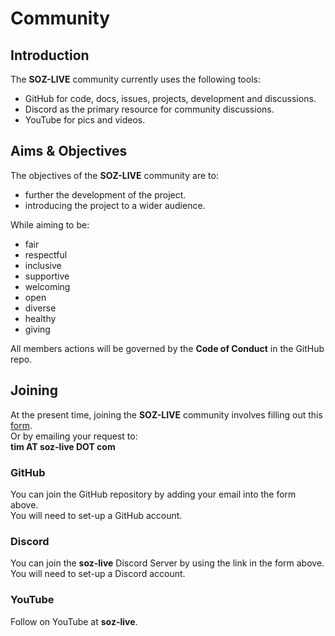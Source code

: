 # Community

## Introduction

The **SOZ-LIVE** community currently uses the following tools:

- GitHub for code, docs, issues, projects, development and discussions.
- Discord as the primary resource for community discussions.
- YouTube for pics and videos.

## Aims & Objectives

The objectives of the **SOZ-LIVE** community are to:

- further the development of the project.
- introducing the project to a wider audience.

While aiming to be:

- fair
- respectful
- inclusive
- supportive
- welcoming
- open
- diverse
- healthy
- giving

All members actions will be governed by the **Code of Conduct** in the GitHub repo.

## Joining

At the present time, joining the **SOZ-LIVE** community involves filling out this [form](https://docs.google.com/forms/d/e/1FAIpQLScGjG88qrn7onDJOLWWmAHLp4L5q6HmA8sHzRAZiej7l4RxdQ/viewform?usp=sf_link).  
Or by emailing your request to:  
**tim AT soz-live DOT com**

### GitHub

You can join the GitHub repository by adding your email into the form above.  
You will need to set-up a GitHub account.

### Discord

You can join the **soz-live** Discord Server by using the link in the form above.  
You will need to set-up a Discord account.

### YouTube

Follow on YouTube at **soz-live**.

